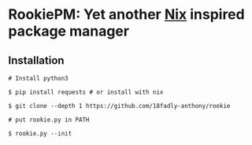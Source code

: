 # RookiePM: Yet another [Nix](nixos.org) inspired package manager

## Installation

```
# Install python3

$ pip install requests # or install with nix

$ git clone --depth 1 https://github.com/18fadly-anthony/rookie

# put rookie.py in PATH

$ rookie.py --init
```
